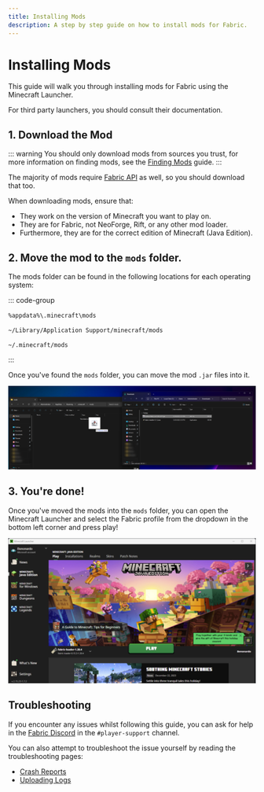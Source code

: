 ```yaml
---
title: Installing Mods
description: A step by step guide on how to install mods for Fabric.
---
```


# Installing Mods

This guide will walk you through installing mods for Fabric using the Minecraft Launcher.

For third party launchers, you should consult their documentation.

## 1. Download the Mod

::: warning
You should only download mods from sources you trust, for more information on finding mods, see the [Finding Mods](./finding-mods.md) guide.
:::

The majority of mods require [Fabric API](https://modrinth.com/mod/fabric-api) as well, so you should download that too.

When downloading mods, ensure that:

- They work on the version of Minecraft you want to play on.
- They are for Fabric, not NeoForge, Rift, or any other mod loader.
- Furthermore, they are for the correct edition of Minecraft (Java Edition).

## 2. Move the mod to the `mods` folder.

The mods folder can be found in the following locations for each operating system:

::: code-group

```:no-line-numbers [Windows]
%appdata%\.minecraft\mods
```

```:no-line-numbers [macOS]
~/Library/Application Support/minecraft/mods
```

```:no-line-numbers [Linux]
~/.minecraft/mods
```

:::

Once you've found the `mods` folder, you can move the mod `.jar` files into it.

![Installed mods in the mods folder.](/assets/players/installing-mods.png)

## 3. You're done!

Once you've moved the mods into the `mods` folder, you can open the Minecraft Launcher and select the Fabric profile from the dropdown in the bottom left corner and press play!

![Minecraft Launcher with Fabric profile selected.](/assets/players/installing-fabric/launcher-screen.png)

## Troubleshooting

If you encounter any issues whilst following this guide, you can ask for help in the [Fabric Discord](https://discord.gg/v6v4pMv) in the `#player-support` channel.

You can also attempt to troubleshoot the issue yourself by reading the troubleshooting pages:

- [Crash Reports](./troubleshooting/crash-reports.md)
- [Uploading Logs](./troubleshooting/uploading-logs.md)